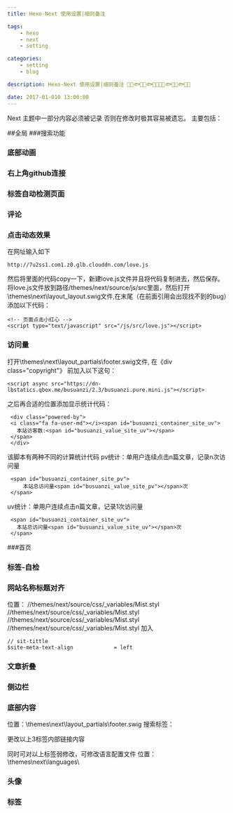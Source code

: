 ```yaml
---
title: Hexo-Next 使用设置|细则备注

tags: 
    - hexo 
    - next 
    - setting  

categories: 
    - setting
    - blog

description: Hexo-Next 使用设置|细则备注 🐳🐋🐟🐳🐋🐟🐳🐋🐳🐋🐟🐳🐋🐟🐳🐋  

date: 2017-01-010 13:00:00
---
```


Next 主题中一部分内容必须被记录
否则在修改时极其容易被遗忘。
主要包括：

<!-- more -->

##全局
###搜索功能
   ### 底部动画
   ### 右上角github连接
   ### 标签自动检测页面
   ### 评论
   ### 点击动态效果
   
   在网址输入如下
   ```
   http://7u2ss1.com1.z0.glb.clouddn.com/love.js
   ```
   然后将里面的代码copy一下，新建love.js文件并且将代码复制进去，然后保存。将love.js文件放到路径/themes/next/source/js/src里面，然后打开\themes\next\layout\_layout.swig文件,在末尾（在前面引用会出现找不到的bug）添加以下代码：
   ```
   <!-- 页面点击小红心 -->
   <script type="text/javascript" src="/js/src/love.js"></script>
   ```

   ### 访问量
   打开\themes\next\layout\_partials\footer.swig文件,
   在《div class="copyright"》 前加入以下这句：
   
   ```
   <script async src="https://dn-lbstatics.qbox.me/busuanzi/2.3/busuanzi.pure.mini.js"></script>
   ```
   之后再合适的位置添加显示统计代码：
   ```
    <div class="powered-by">
    <i class="fa fa-user-md"></i><span id="busuanzi_container_site_uv">
      本站访客数:<span id="busuanzi_value_site_uv"></span>
    </span>
    </div>
   ```
   该脚本有两种不同的计算统计代码
   pv统计：单用户连续点击n篇文章，记录n次访问量
   ```
    <span id="busuanzi_container_site_pv">
        本站总访问量<span id="busuanzi_value_site_pv"></span>次
    </span>
   ```
   uv统计：单用户连续点击n篇文章，记录1次访问量
   ```
    <span id="busuanzi_container_site_uv">
      本站总访问量<span id="busuanzi_value_site_uv"></span>次
    </span>
   ```

###首页
   ### 标签-自检
   ### 网站名称标题对齐
   位置：
   //themes/next/source/css/_variables/Mist.styl
   //themes/next/source/css/_variables/Mist.styl
   //themes/next/source/css/_variables/Mist.styl
   //themes/next/source/css/_variables/Mist.styl
   加入
   ```
   // sit-tittle
   $site-meta-text-align             = left 
   ```
   ### 文章折叠
   ### 侧边栏
   ### 底部内容
   位置：\themes\next\layout\_partials\footer.swig
   搜索标签：
   <div class="author">
   <div class="powered-by">
   <div class="theme-info">
   更改以上3标签内部链接内容
   
   同时可对以上标签弱修改，可修改语言配置文件
   位置：\themes\next\languages\ 
   
   
   ### 头像
   ### 标签
